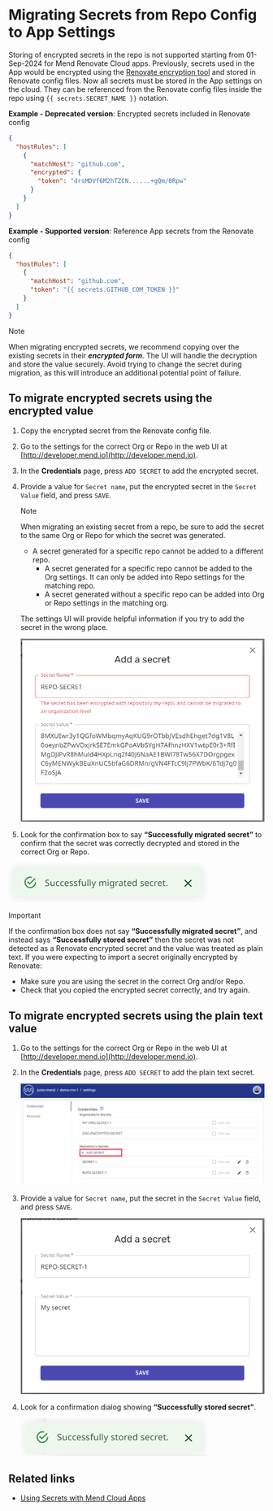 # Migrating Secrets from Repo Config to App Settings

Storing of encrypted secrets in the repo is not supported starting from 01-Sep-2024 for Mend Renovate Cloud apps.
Previously, secrets used in the App would be encrypted using the [Renovate encryption tool](https://app.renovatebot.com/encrypt) and stored in Renovate config files.
Now all secrets must be stored in the App settings on the cloud.
They can be referenced from the Renovate config files inside the repo using `{{ secrets.SECRET_NAME }}` notation.

**Example - Deprecated version**: Encrypted secrets included in Renovate config

```json
{
  "hostRules": [
    {
      "matchHost": "github.com",
      "encrypted": {
        "token": "drsMDVf6M2hTZCN......+gQm/0Rpw"
      }
    }
  ]
}
```

**Example - Supported version**: Reference App secrets from the Renovate config

```json
{
  "hostRules": [
    {
      "matchHost": "github.com",
      "token": "{{ secrets.GITHUB_COM_TOKEN }}"
    }
  ]
}
```

> [!NOTE]
>
> When migrating encrypted secrets, we recommend copying over the existing secrets in their _**encrypted form**_. The UI will handle the decryption and store the value securely.
> Avoid trying to change the secret during migration, as this will introduce an additional potential point of failure.

## To migrate encrypted secrets using the encrypted value

1. Copy the encrypted secret from the Renovate config file.

2. Go to the settings for the correct Org or Repo in the web UI at [http://developer.mend.io](http://developer.mend.io).

3. In the **Credentials** page, press `ADD SECRET` to add the encrypted secret.

4. Provide a value for `Secret name`, put the encrypted secret in the `Secret Value` field, and press `SAVE`.

    > [!NOTE]
    >
    > When migrating an existing secret from a repo, be sure to add the secret to the same Org or Repo for which the secret was generated.
    >
    > - A secret generated for a specific repo cannot be added to a different repo.
    >   - A secret generated for a specific repo cannot be added to the Org settings. It can only be added into Repo settings for the matching repo.
    >   - A secret generated without a specific repo can be added into Org or Repo settings in the matching org.

    The settings UI will provide helpful information if you try to add the secret in the wrong place.

    ![Migrating secrets error](../assets/images/app-settings/encrypted-secrets-error.png)

5. Look for the confirmation box to say **“Successfully migrated secret”** to confirm that the secret was correctly decrypted and stored in the correct Org or Repo.

![Successfully migrated secret](../assets/images/app-settings/stored-secret-encrypted.png)

> [!IMPORTANT]
>
> If the confirmation box does not say **“Successfully migrated secret”**, and instead says **“Successfully stored secret”** then the secret was not detected as a Renovate encrypted secret and the value was treated as plain text.
> If you were expecting to import a secret originally encrypted by Renovate:
>
> - Make sure you are using the secret in the correct Org and/or Repo.
> - Check that you copied the encrypted secret correctly, and try again.

## To migrate encrypted secrets using the plain text value

1. Go to the settings for the correct Org or Repo in the web UI at [http://developer.mend.io](http://developer.mend.io).

2. In the **Credentials** page, press `ADD SECRET` to add the plain text secret.

    ![Add repo secret](../assets/images/app-settings/add-repo-secret.png)

3. Provide a value for `Secret name`, put the secret in the `Secret Value` field, and press `SAVE`.

    ![Add a Secret dialog box](../assets/images/app-settings/add-a-secret.png)

4. Look for a confirmation dialog showing **“Successfully stored secret”**.

    ![Successfully stored secret](../assets/images/app-settings/stored-secret-plaintext.png)

## Related links

- [Using Secrets with Mend Cloud Apps](app-secrets.md)

